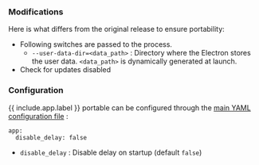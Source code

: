 ### Modifications

Here is what differs from the original release to ensure portability:

* Following switches are passed to the process.
  * `--user-data-dir=<data_path>` : Directory where the Electron stores the user data. `<data_path>` is dynamically generated at launch.
* Check for updates disabled

### Configuration

{{ include.app.label }} portable can be configured through the [main YAML configuration file](/doc/configuration/) :

<div class="language-yml highlighter-rouge"><div class="highlight"><pre class="highlight"><code>app:
  disable_delay: false
</code></pre></div></div>

* `disable_delay` : Disable delay on startup (default `false`)
